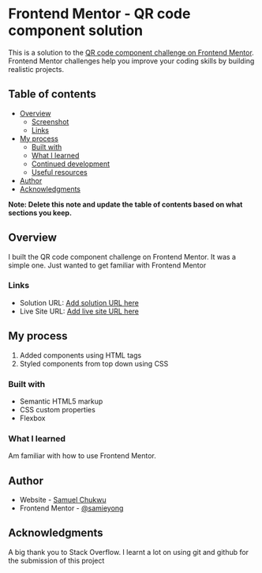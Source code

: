 # Frontend Mentor - QR code component solution

This is a solution to the [QR code component challenge on Frontend Mentor](https://www.frontendmentor.io/challenges/qr-code-component-iux_sIO_H). Frontend Mentor challenges help you improve your coding skills by building realistic projects. 

## Table of contents

- [Overview](#overview)
  - [Screenshot](#screenshot)
  - [Links](#links)
- [My process](#my-process)
  - [Built with](#built-with)
  - [What I learned](#what-i-learned)
  - [Continued development](#continued-development)
  - [Useful resources](#useful-resources)
- [Author](#author)
- [Acknowledgments](#acknowledgments)

**Note: Delete this note and update the table of contents based on what sections you keep.**

## Overview
I built the QR code component challenge on Frontend Mentor.
It was a simple one. Just wanted to get familiar with Frontend Mentor


### Links

- Solution URL: [Add solution URL here](https://your-solution-url.com)
- Live Site URL: [Add live site URL here](https://your-live-site-url.com)

## My process
1. Added components using HTML tags
2. Styled components from top down using CSS

### Built with

- Semantic HTML5 markup
- CSS custom properties
- Flexbox

### What I learned

Am familiar with how to use Frontend Mentor.

## Author

- Website - [Samuel Chukwu](https://samieyong.github.io/cv/)
- Frontend Mentor - [@samieyong](https://www.frontendmentor.io/profile/samieyong)

## Acknowledgments

A big thank you to Stack Overflow. I learnt a lot on using git and github for the submission of this project


